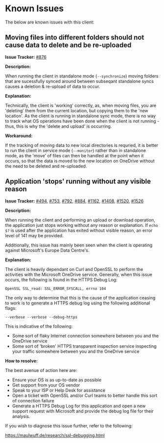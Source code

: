 # Known Issues
The below are known issues with this client:

## Moving files into different folders should not cause data to delete and be re-uploaded
**Issue Tracker:** [#876](https://github.com/abraunegg/onedrive/issues/876)

**Description:**

When running the client in standalone mode (`--synchronize`) moving folders that are sucessfully synced around between subseqant standalone syncs causes a deletion & re-upload of data to occur.

**Explanation:**

Technically, the client is 'working' correctly, as, when moving files, you are 'deleting' them from the current location, but copying them to the 'new location'. As the client is running in standalone sync mode, there is no way to track what OS operations have been done when the client is not running - thus, this is why the 'delete and upload' is occurring.

**Workaround:**

If the tracking of moving data to new local directories is requried, it is better to run the client in service mode (`--monitor`) rather than in standalone mode, as the 'move' of files can then be handled at the point when it occurs, so that the data is moved to the new location on OneDrive without the need to be deleted and re-uploaded.

## Application 'stops' running without any visible reason
**Issue Tracker:** [#494](https://github.com/abraunegg/onedrive/issues/494), [#753](https://github.com/abraunegg/onedrive/issues/753), [#792](https://github.com/abraunegg/onedrive/issues/792), [#884](https://github.com/abraunegg/onedrive/issues/884), [#1162](https://github.com/abraunegg/onedrive/issues/1162), [#1408](https://github.com/abraunegg/onedrive/issues/1408), [#1520](https://github.com/abraunegg/onedrive/issues/1520), [#1526](https://github.com/abraunegg/onedrive/issues/1526)

**Description:**

When running the client and performing an upload or download operation, the application just stops working without any reason or explanation. If `echo $?` is used after the application has exited without visible reason, an error level of 141 may be provided.

Additionally, this issue has mainly been seen when the client is operating against Microsoft's Europe Data Centre's.

**Explanation:**

The client is heavily dependant on Curl and OpenSSL to perform the activities with the Microsoft OneDrive service. Generally, when this issue occurs, the following is found in the HTTPS Debug Log:
```
OpenSSL SSL_read: SSL_ERROR_SYSCALL, errno 104
```
The only way to determine that this is the cause of the application ceasing to work is to generate a HTTPS debug log using the following additional flags:
```
--verbose --verbose --debug-https
```

This is indicative of the following:
* Some sort of flaky Internet connection somewhere between you and the OneDrive service
* Some sort of 'broken' HTTPS transparent inspection service inspecting your traffic somewhere between you and the OneDrive service

**How to resolve:**

The best avenue of action here are:
* Ensure your OS is as up-to-date as possible
* Get support from your OS vendor
* Speak to your ISP or Help Desk for assistance
* Open a ticket with OpenSSL and/or Curl teams to better handle this sort of connection failure
* Generate a HTTPS Debug Log for this application and open a new support request with Microsoft and provide the debug log file for their analysis.

If you wish to diagnose this issue further, refer to the following:

https://maulwuff.de/research/ssl-debugging.html
